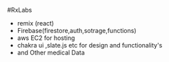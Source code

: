 #RxLabs

* remix (react)
* Firebase(firestore,auth,sotrage,functions)
* aws EC2 for hosting
* chakra ui ,slate.js etc for design and functionality's
* and Other medical Data





